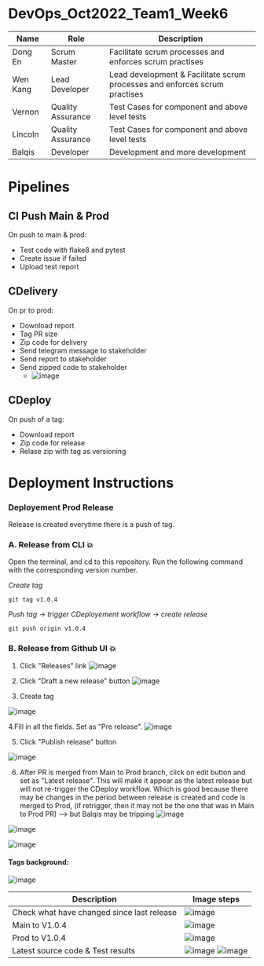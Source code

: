 # DevOps_Oct2022_Team1_Week6
| Name | Role | Description |
|---|---|---|
Dong En | Scrum Master | Facilitate scrum processes and enforces scrum practises
Wen Kang | Lead Developer | Lead development & Facilitate scrum processes and enforces scrum practises
Vernon | Quality Assurance | Test Cases for component and above level tests
Lincoln | Quality Assurance | Test Cases for component and above level tests
Balqis | Developer | Development and more development

# Pipelines
## CI Push Main & Prod
On push to main & prod:
- Test code with flake8 and pytest
- Create issue if failed
- Upload test report

## CDelivery
On pr to prod:
- Download report
- Tag PR size
- Zip code for delivery
- Send telegram message to stakeholder
- Send report to stakeholder
- Send zipped code to stakeholder
  - ![image](https://user-images.githubusercontent.com/73124349/205447665-551a43d7-72a8-43bf-8b6f-b61659662e6f.png)

## CDeploy
On push of a tag:
- Download report
- Zip code for release
- Relase zip with tag as versioning

# Deployment Instructions
### Deployement Prod Release
Release is created everytime there is a push of tag. 

### A. Release from CLI 💥
Open the terminal, and cd to this repository. Run the following command with the corresponding version number. 

_Create tag_
```console
git tag v1.0.4

```

_Push tag -> trigger CDeployement workflow -> create release_
```console
git push origin v1.0.4

```

### B. Release from Github UI 💥

1. Click "Releases" link
![image](https://user-images.githubusercontent.com/72959939/205445842-38072d72-dfa7-4213-a855-417751e1f2e1.png)

2. Click "Draft a new release" button
![image](https://user-images.githubusercontent.com/72959939/205445877-67100dcc-063d-4574-b997-9f090dde29ba.png)

3. Create tag

![image](https://user-images.githubusercontent.com/72959939/205445770-0a5afb7b-d412-4c37-aa29-a64324d6f687.png)

4.Fill in all the fields. Set as "Pre release".
![image](https://user-images.githubusercontent.com/72959939/205446049-5c27d468-58e9-464e-885f-631da169fd61.png)

5. Click "Publish release" button

![image](https://user-images.githubusercontent.com/72959939/205446181-2055e200-dec6-416a-a450-1f4bc1cec9dc.png)


6. After PR is merged from Main to Prod branch, click on edit button and set as "Latest release". This will make it appear as the latest release but will not re-trigger the CDeploy workflow. Which is good because there may be changes in the period between release is created and code is merged to Prod, (if retrigger, then it may not be the one that was in Main to Prod PR) --> but Balqis may be tripping
![image](https://user-images.githubusercontent.com/72959939/205446486-552a8262-9ad0-4b08-a30e-29b5ebb89764.png)

![image](https://user-images.githubusercontent.com/72959939/205446498-581308ce-d65f-4d26-81f7-353b01353f96.png)

![image](https://user-images.githubusercontent.com/72959939/205446609-29bd24ad-a40b-4fbc-8423-1ec52f22ff65.png)




#### Tags background:
![image](https://user-images.githubusercontent.com/72959939/205435547-3602221f-3bce-4d77-b283-c5b946b29171.png)

| Description | Image steps |
|---|---|
| Check what have changed since last release | ![image](https://user-images.githubusercontent.com/72959939/205435668-e5f144b5-3025-4ccc-8044-3fd2a6e80783.png)
| Main to V1.0.4 | ![image](https://user-images.githubusercontent.com/72959939/205435695-4839b7df-76bb-44e7-9bda-4b3556397f66.png)
| Prod to V1.0.4 | ![image](https://user-images.githubusercontent.com/72959939/205435713-6bd20832-d326-4bb3-a646-598c40958f03.png)
| Latest source code & Test results | ![image](https://user-images.githubusercontent.com/72959939/205436058-c0777a77-4d1e-4555-9f6e-a8442c7b1dd5.png) ![image](https://user-images.githubusercontent.com/72959939/205436086-377ce87b-308e-445d-b5a0-6108c2703787.png)





